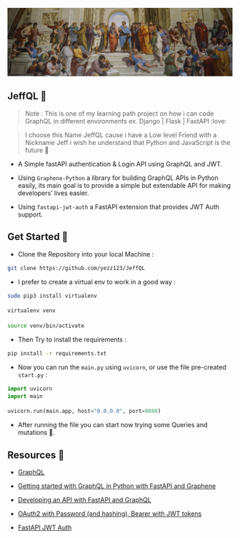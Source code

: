 <p align="center"> 
    <img src="https://github.com/yezz123/yezz123/blob/master/img/school-of-athens.jpg" alt="School of Athena">
</p>

## JeffQL :rocket:

> Note : This is one of my learning path project on how i can code GraphQL in different environments ex. Django | Flask | FastAPI :love:

> I choose this Name JeffQL cause i have a Low level Friend with a Nickname Jeff i wish he understand that Python and JavaScript is the future :rocket:

- A Simple fastAPI authentication & Login API using GraphQL and JWT.

- Using `Graphene-Python` a library for building GraphQL APIs in Python easily, its main goal is to provide a simple but extendable API for making developers’ lives easier.

- Using `fastapi-jwt-auth` a FastAPI extension that provides JWT Auth support.

## Get Started :rocket:

- Clone the Repository into your local Machine :

```sh
git clone https://github.com/yezz123/JeffQL
```

- I prefer to create a virtual env to work in a good way :

```sh
sudo pip3 install virtualenv

virtualenv venv

source venv/bin/activate
```

- Then Try to install the requirements :

```sh
pip install -r requirements.txt
```

- Now you can run the `main.py` using `uvicorn`, or use the file pre-created `start.py` :

```py
import uvicorn
import main

uvicorn.run(main.app, host="0.0.0.0", port=8080)
```

- After running the file you can start now trying some Queries and mutations :rocket:.

## Resources :rocket:

- [GraphQL](https://fastapi.tiangolo.com/advanced/graphql/)

- [Getting started with GraphQL in Python with FastAPI and Graphene](https://itnext.io/getting-started-with-graphql-in-python-with-fastapi-and-graphene-abb4f3eb04f4)

- [Developing an API with FastAPI and GraphQL](https://testdriven.io/blog/fastapi-graphql/)

- [OAuth2 with Password (and hashing), Bearer with JWT tokens](https://fastapi.tiangolo.com/tutorial/security/oauth2-jwt/)

- [FastAPI JWT Auth](https://indominusbyte.github.io/fastapi-jwt-auth/)